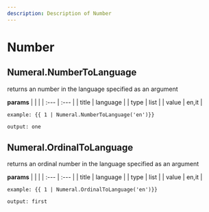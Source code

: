 ```yaml
---
description: Description of Number
---
```


# Number


## Numeral.NumberToLanguage
returns an number in the language specified as an argument


**params**
    |  |  |
    | :--- | :--- |
    | title | language  |
    | type | list |
    | value | en,it |


```
example: {{ 1 | Numeral.NumberToLanguage('en')}}

output: one
```
## Numeral.OrdinalToLanguage
returns an ordinal number in the language specified as an argument


**params**
    |  |  |
    | :--- | :--- |
    | title | language  |
    | type | list |
    | value | en,it |


```
example: {{ 1 | Numeral.OrdinalToLanguage('en')}}

output: first
```


